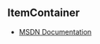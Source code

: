 ## ItemContainer
- [MSDN Documentation](http://msdn.microsoft.com/en-us/library/windows/apps/dn255188.aspx)
